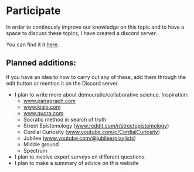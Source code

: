 # Participate

In order to continously improve our knowledge on this topic and to have a space to discuss these topics, I have created a discord server. 

You can find it it [here](https://discord.gg/RrTa9qSE).

## Planned additions:

If you have an idea to how to carry out any of these, add them through the edit button or mention it on the Discord server. 

- I plan to write more about democratic/collaborative science. Inspiration:
  - www.pairagraph.com
  - www.kialo.com
  - www.quora.com
  - Socratic method in search of truth
  - Street Epistemology (www.reddit.com/r/streetepistemology)
  - Cordial Curiosity (www.youtube.com/c/CordialCuriosity)
  - Jubilee (www.youtube.com/@jubilee/playlists)
   - Middle ground
   - Spectrum
- I plan to involve expert surveys on different questions. 
- I plan to make a summary of advice on this website
